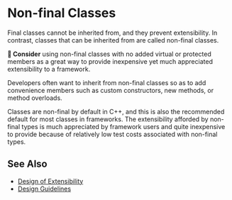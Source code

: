 # Non-final Classes

Final classes cannot be inherited from, and they prevent extensibility. In contrast, classes that can be inherited from
are called non-final classes.

**🤔 Consider** using non-final classes with no added virtual or protected members as a great way to provide inexpensive
yet much appreciated extensibility to a framework.

Developers often want to inherit from non-final classes so as to add convenience members such as custom constructors,
new methods, or method overloads.

Classes are non-final by default in C++, and this is also the recommended default for most classes in frameworks. The
extensibility afforded by non-final types is much appreciated by framework users and quite inexpensive to provide
because of relatively low test costs associated with non-final types.

## See Also

* [Design of Extensibility](design_for_extensibility.md)
* [Design Guidelines](design_guidelines.md)